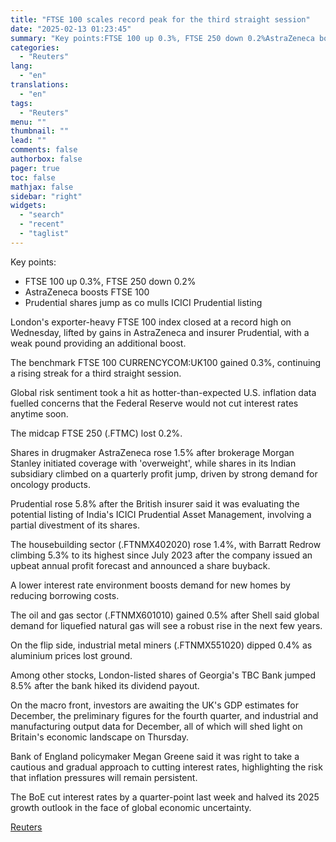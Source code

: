 ```yaml
---
title: "FTSE 100 scales record peak for the third straight session"
date: "2025-02-13 01:23:45"
summary: "Key points:FTSE 100 up 0.3%, FTSE 250 down 0.2%AstraZeneca boosts FTSE 100Prudential shares jump as co mulls ICICI Prudential listing London's exporter-heavy FTSE 100 index closed at a record high on Wednesday, lifted by gains in AstraZeneca and insurer Prudential, with a weak pound providing an additional boost.The benchmark FTSE..."
categories:
  - "Reuters"
lang:
  - "en"
translations:
  - "en"
tags:
  - "Reuters"
menu: ""
thumbnail: ""
lead: ""
comments: false
authorbox: false
pager: true
toc: false
mathjax: false
sidebar: "right"
widgets:
  - "search"
  - "recent"
  - "taglist"
---
```


Key points:

* FTSE 100 up 0.3%, FTSE 250 down 0.2%
* AstraZeneca boosts FTSE 100
* Prudential shares jump as co mulls ICICI Prudential listing

London's exporter-heavy FTSE 100 index closed at a record high on Wednesday, lifted by gains in AstraZeneca and insurer Prudential, with a weak pound providing an additional boost.

The benchmark FTSE 100 CURRENCYCOM:UK100 gained 0.3%, continuing a rising streak for a third straight session.

Global risk sentiment took a hit as hotter-than-expected U.S. inflation data fuelled concerns that the Federal Reserve would not cut interest rates anytime soon.

The midcap FTSE 250 (.FTMC) lost 0.2%.

Shares in drugmaker AstraZeneca rose 1.5% after brokerage Morgan Stanley initiated coverage with 'overweight', while shares in its Indian subsidiary climbed on a quarterly profit jump, driven by strong demand for oncology products.

Prudential rose 5.8% after the British insurer said it was evaluating the potential listing of India's ICICI Prudential Asset Management, involving a partial divestment of its shares.

The housebuilding sector (.FTNMX402020) rose 1.4%, with Barratt Redrow climbing 5.3% to its highest since July 2023 after the company issued an upbeat annual profit forecast and announced a share buyback.

A lower interest rate environment boosts demand for new homes by reducing borrowing costs.

The oil and gas sector (.FTNMX601010) gained 0.5% after Shell said global demand for liquefied natural gas will see a robust rise in the next few years.

On the flip side, industrial metal miners (.FTNMX551020) dipped 0.4% as aluminium prices lost ground.

Among other stocks, London-listed shares of Georgia's TBC Bank jumped 8.5% after the bank hiked its dividend payout.

On the macro front, investors are awaiting the UK's GDP estimates for December, the preliminary figures for the fourth quarter, and industrial and manufacturing output data for December, all of which will shed light on Britain's economic landscape on Thursday.

Bank of England policymaker Megan Greene said it was right to take a cautious and gradual approach to cutting interest rates, highlighting the risk that inflation pressures will remain persistent.

The BoE cut interest rates by a quarter-point last week and halved its 2025 growth outlook in the face of global economic uncertainty.

[Reuters](https://www.tradingview.com/news/reuters.com,2025:newsml_L4N3P315O:0-ftse-100-scales-record-peak-for-the-third-straight-session/)
